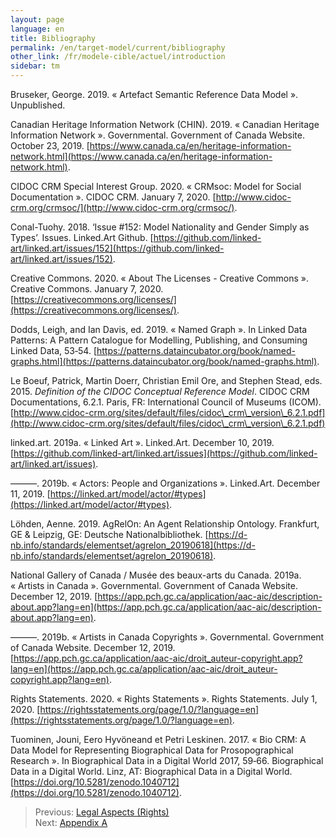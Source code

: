 ```yaml
---
layout: page
language: en
title: Bibliography
permalink: /en/target-model/current/bibliography
other_link: /fr/modele-cible/actuel/introduction
sidebar: tm
---
```

<!-- [Back to the Table of Contents](/collections-model/en/target-model/current/information#table-of-contents)
 -->


<a name="bruseker-2019"></a>Bruseker, George. 2019. « Artefact Semantic Reference Data Model ». Unpublished.

<a name="canadian-heritage-information-network-chin-2019"></a>Canadian Heritage Information Network (CHIN). 2019. « Canadian Heritage Information Network ». Governmental. Government of Canada Website. October 23, 2019. [https://www.canada.ca/en/heritage-information-network.html](https://www.canada.ca/en/heritage-information-network.html).

<a name="cidoc-crm-special-interest-group-2020"></a>CIDOC CRM Special Interest Group. 2020. « CRMsoc: Model for Social Documentation ». CIDOC CRM. January 7, 2020. [http://www.cidoc-crm.org/crmsoc/](http://www.cidoc-crm.org/crmsoc/).

<a name="conal-tuohy-2018"></a>Conal-Tuohy. 2018. ‘Issue #152: Model Nationality and Gender Simply as Types’. Issues. Linked.Art Github. [https://github.com/linked-art/linked.art/issues/152](https://github.com/linked-art/linked.art/issues/152).

<a name="creative-commons-2020"></a>Creative Commons. 2020. « About The Licenses - Creative Commons ». Creative Commons. January 7, 2020. [https://creativecommons.org/licenses/](https://creativecommons.org/licenses/).

<a name="dodds-and-davis-2019"></a>Dodds, Leigh, and Ian Davis, ed. 2019. « Named Graph ». In Linked Data Patterns: A Pattern Catalogue for Modelling, Publishing, and Consuming Linked Data, 53‑54. [https://patterns.dataincubator.org/book/named-graphs.html](https://patterns.dataincubator.org/book/named-graphs.html).

<a name="le-boeuf-et-al-2015"></a>Le Boeuf, Patrick, Martin Doerr, Christian Emil Ore, and Stephen Stead, eds. 2015. *Definition of the CIDOC Conceptual Reference Model*. CIDOC CRM Documentations, 6.2.1. Paris, FR: International Council of Museums (ICOM). [http://www.cidoc-crm.org/sites/default/files/cidoc\_crm\_version\_6.2.1.pdf](http://www.cidoc-crm.org/sites/default/files/cidoc\_crm\_version\_6.2.1.pdf)

<a name="linked-art-2019a"></a>linked.art. 2019a. « Linked Art ». Linked.Art. December 10, 2019. [https://github.com/linked-art/linked.art/issues](https://github.com/linked-art/linked.art/issues).

<a name="linked-art-2019b"></a>———. 2019b. « Actors: People and Organizations ». Linked.Art. December 11, 2019. [https://linked.art/model/actor/#types](https://linked.art/model/actor/#types).

<a name="lohden-2019"></a>Löhden, Aenne. 2019. AgRelOn: An Agent Relationship Ontology. Frankfurt, GE & Leipzig, GE: Deutsche Nationalbibliothek. [https://d-nb.info/standards/elementset/agrelon_20190618](https://d-nb.info/standards/elementset/agrelon_20190618).

<a name="national-gallery-of-canada-musée-des-beaux-arts-du-canada-2019a"></a>National Gallery of Canada / Musée des beaux-arts du Canada. 2019a. « Artists in Canada ». Governmental. Government of Canada Website. December 12, 2019. [https://app.pch.gc.ca/application/aac-aic/description-about.app?lang=en](https://app.pch.gc.ca/application/aac-aic/description-about.app?lang=en).

<a name="national-gallery-of-canada-musée-des-beaux-arts-du-canada-2019b"></a>———. 2019b. « Artists in Canada Copyrights ». Governmental. Government of Canada Website. December 12, 2019. [https://app.pch.gc.ca/application/aac-aic/droit_auteur-copyright.app?lang=en](https://app.pch.gc.ca/application/aac-aic/droit_auteur-copyright.app?lang=en).

<a name="rights-statements-2020"></a>Rights Statements. 2020. « Rights Statements ». Rights Statements. July 1, 2020. [https://rightsstatements.org/page/1.0/?language=en](https://rightsstatements.org/page/1.0/?language=en).

<a name="tuominen-hyvonen-and-leskinen-2017"></a>Tuominen, Jouni, Eero Hyvöneand et Petri Leskinen. 2017. « Bio CRM: A Data Model for Representing Biographical Data for Prosopographical Research ». In Biographical Data in a Digital World 2017, 59‑66. Biographical Data in a Digital World. Linz, AT: Biographical Data in a Digital World. [https://doi.org/10.5281/zenodo.1040712](https://doi.org/10.5281/zenodo.1040712).


> Previous: [Legal Aspects (Rights)](/collections-model/en/target-model/current/legal-aspects-rights)<br>Next: [Appendix A](/collections-model/en/target-model/current/appendix-a-data-provenance)